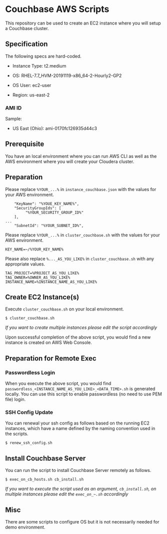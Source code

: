 # Couchbase AWS Scripts

This repository can be used to create an EC2 instance where you will setup a Couchbase cluster.


## Specification

The following specs are hard-coded.
- Instance Type: t2.medium
- OS: RHEL-7.7_HVM-20191119-x86_64-2-Hourly2-GP2
- OS User: ec2-user

- Region: us-east-2

### AMI ID

Sample:
- US East (Ohio): ami-0170fc126935d44c3

## Prerequisite
You have an local environment where you can run AWS CLI as well as the AWS environment where you will create your Cloudera cluster.

## Preparation

Please replace `%YOUR_...%` in `instance_couchbase.json` with the values for your AWS environment.

```
    "KeyName": "%YOUE_KEY_NAME%",
    "SecurityGroupIds": [
         "%YOUR_SECURITY_GROUP_ID%"
    ],
...
    "SubnetId": "%YOUR_SUBNET_ID%",
```

Please replace `%YOUR_...%` in `cluster_couchbase.sh` with the values for your AWS environment.

```
KEY_NAME=~/%YOUR_KEY_NAME%
```

Please also replace `%..._AS_YOU_LIKE%` in `cluster_couchbase.sh` with any appropriate values.

```
TAG_PROJECT=%PROJECT_AS_YOU_LIKE%
TAG_OWNER=%OWNER_AS_YOU_LIKE%
INSTANCE_NAME=%INSTANCE_NAME_AS_YOU_LIKE%
```

## Create EC2 Instance(s)

Execute `cluster_couchbase.sh` on your local environment.
```
$ cluster_couchbase.sh 
```
*If you want to create multiple instances please edit the script accordingly*

Upon successful completion of the above script, you would find a new instance is created on AWS Web Console.


## Preparation for Remote Exec

### Passwordless Login
When you execute the above script, you would find `passwordless_<INSTANCE_NAME_AS_YOU_LIKE>_<DATA_TIME>.sh` is generated locally.
You can use this script to enable passwordless (no need to use PEM file) login.

### SSH Config Update
You can renewal your ssh config as follows based on the running EC2 instances, which have a name defined by the naming convention used in the scripts.
```
$ renew_ssh_config.sh
```
## Install Couchbase Server

You can run the script to install Couchbase Server remotely as follows.

```
$ exec_on_cb_hosts.sh cb_install.sh
```

*If you want to execute the script used as an argument, `cb_install.sh`, on multiple instances please edit the `exec_on_~.sh` accordingly*

## Misc

There are some scripts to configure OS but it is not necessarily needed for demo environment.


